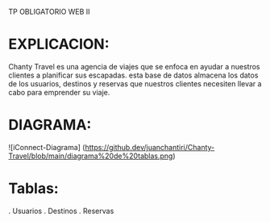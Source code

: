 TP OBLIGATORIO WEB II

# EXPLICACION:

Chanty Travel es una agencia de viajes que se enfoca en ayudar a nuestros clientes a planificar sus escapadas.
esta base de datos almacena los datos de los usuarios, destinos y reservas que nuestros clientes necesiten llevar a cabo para emprender su viaje.

# DIAGRAMA:
![iConnect-Diagrama] (https://github.dev/juanchantiri/Chanty-Travel/blob/main/diagrama%20de%20tablas.png)

# Tablas:
. Usuarios
. Destinos 
. Reservas

